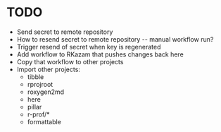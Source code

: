 # TODO

- Send secret to remote repository
- How to resend secret to remote repository -- manual workflow run?
- Trigger resend of secret when key is regenerated
- Add workflow to RKazam that pushes changes back here
- Copy that workflow to other projects
- Import other projects:
    - tibble
    - rprojroot
    - roxygen2md
    - here
    - pillar
    - r-prof/*
    - formattable
